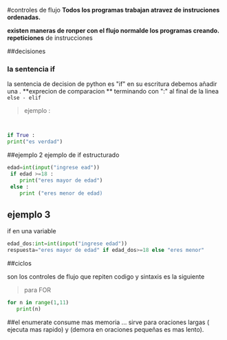 #controles de flujo 
**Todos los programas trabajan atravez de instruciones ordenadas.**

**existen maneras de ronper con el flujo normalde los programas creando.**
**repeticiones** de instrucciones

##decisiones 
### la sentencia if 
la sentencia de decision de python es "if" en su escritura debemos añadir una .
**exprecion de comparacion **
terminando con ":" al final de la linea 
`else - elif `
>ejemplo :

```python


if True :
print("es verdad")
```

##ejemplo 2
ejemplo de if estructurado
```python
edad=int(input("ingrese ead"))
 if edad >=18 :
    print("eres mayor de edad")
 else :
    print ("eres menor de edad)   


 ```
## ejemplo 3
if en una variable 
```python
edad_dos:int=int(input("ingrese edad"))
respuesta="eres mayor de edad" if edad_dos>=18 else "eres menor" 
```


 ##ciclos

  son los controles de flujo que repiten codigo y sintaxis es la siguiente 

 > para FOR 
 ```python
 for n in range(1,11)
    print(n)
```
##el enumerate consume mas memoria ... sirve para oraciones largas ( ejecuta mas rapido) y (demora en oraciones pequeñas es mas lento).
